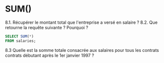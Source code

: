 # SUM()
8.1. Récupérer le montant total que l'entreprise a versé en salaire ?
8.2. Que retourne la requête suivante ? Pourquoi ?
```sql
SELECT SUM(*)
FROM salaries;
```
8.3  Quelle est la somme totale consacrée aux salaires pour tous les contrats contrats débutant après le 1er janvier 1997 ?
